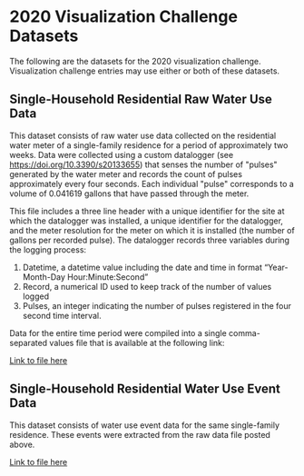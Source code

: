 # 2020 Visualization Challenge Datasets

The following are the datasets for the 2020 visualization challenge. Visualization challenge entries may use either or both of these datasets.

## Single-Household Residential Raw Water Use Data
This dataset consists of raw water use data collected on the residential water meter of a single-family residence for a period of approximately two weeks. Data were collected using a custom datalogger (see https://doi.org/10.3390/s20133655) that senses the number of "pulses" generated by the water meter and records the count of pulses approximately every four seconds. Each individual "pulse" corresponds to a volume of 0.041619 gallons that have passed through the meter. 

This file includes a three line header with a unique identifier for the site at which the datalogger was installed, a unique identifier for the datalogger, and the meter resolution for the meter on which it is installed (the number of gallons per recorded pulse). The datalogger records three variables during the logging process: 

1. Datetime, a datetime value including the date and time in format “Year-Month-Day Hour:Minute:Second” 
2. Record, a numerical ID used to keep track of the number of values logged
3. Pulses, an integer indicating the number of pulses registered in the four second time interval.

Data for the entire time period were compiled into a single comma-separated values file that is available at the following link:

[Link to file here](https://github.com/UCHIC/CIWS-VisChallenge/blob/master/2020_Challenge/data/Raw_Data.csv)

## Single-Household Residential Water Use Event Data
This dataset consists of water use event data for the same single-family residence. These events were extracted from the raw data file posted above.

[Link to file here](https://github.com/UCHIC/CIWS-VisChallenge/blob/master/2020_Challenge/data/Classified_Events.csv)
